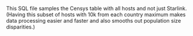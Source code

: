 This SQL file samples the Censys table with all hosts and not just Starlink. 
(Having this subset of hosts with 10k from each country maximum makes data processing easier and faster and also smooths out population size disparities.)
